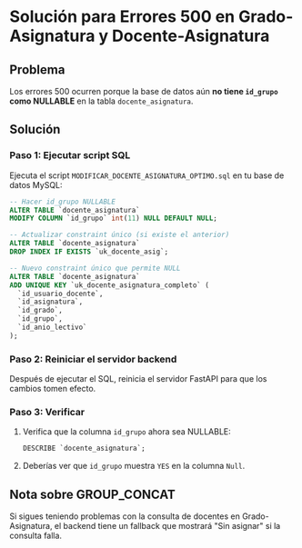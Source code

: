 # Solución para Errores 500 en Grado-Asignatura y Docente-Asignatura

## Problema
Los errores 500 ocurren porque la base de datos aún **no tiene `id_grupo` como NULLABLE** en la tabla `docente_asignatura`.

## Solución

### Paso 1: Ejecutar script SQL
Ejecuta el script `MODIFICAR_DOCENTE_ASIGNATURA_OPTIMO.sql` en tu base de datos MySQL:

```sql
-- Hacer id_grupo NULLABLE
ALTER TABLE `docente_asignatura` 
MODIFY COLUMN `id_grupo` int(11) NULL DEFAULT NULL;

-- Actualizar constraint único (si existe el anterior)
ALTER TABLE `docente_asignatura` 
DROP INDEX IF EXISTS `uk_docente_asig`;

-- Nuevo constraint único que permite NULL
ALTER TABLE `docente_asignatura`
ADD UNIQUE KEY `uk_docente_asignatura_completo` (
  `id_usuario_docente`, 
  `id_asignatura`, 
  `id_grado`,
  `id_grupo`,
  `id_anio_lectivo`
);
```

### Paso 2: Reiniciar el servidor backend
Después de ejecutar el SQL, reinicia el servidor FastAPI para que los cambios tomen efecto.

### Paso 3: Verificar
1. Verifica que la columna `id_grupo` ahora sea NULLABLE:
   ```sql
   DESCRIBE `docente_asignatura`;
   ```
   
2. Deberías ver que `id_grupo` muestra `YES` en la columna `Null`.

## Nota sobre GROUP_CONCAT
Si sigues teniendo problemas con la consulta de docentes en Grado-Asignatura, el backend tiene un fallback que mostrará "Sin asignar" si la consulta falla.

